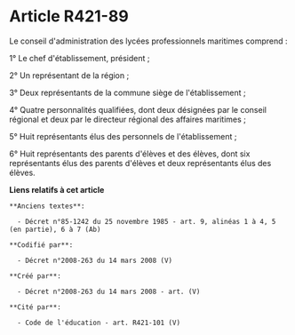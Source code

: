 # Article R421-89

Le conseil d'administration des lycées professionnels maritimes comprend :

1° Le chef d'établissement, président ;

2° Un représentant de la région ;

3° Deux représentants de la commune siège de l'établissement ;

4° Quatre personnalités qualifiées, dont deux désignées par le conseil régional et deux par le directeur régional des
affaires maritimes ;

5° Huit représentants élus des personnels de l'établissement ;

6° Huit représentants des parents d'élèves et des élèves, dont six représentants élus des parents d'élèves et deux
représentants élus des élèves.

**Liens relatifs à cet article**

	**Anciens textes**:

	  - Décret n°85-1242 du 25 novembre 1985 - art. 9, alinéas 1 à 4, 5 (en partie), 6 à 7 (Ab)

	**Codifié par**:

	  - Décret n°2008-263 du 14 mars 2008 (V)

	**Créé par**:

	  - Décret n°2008-263 du 14 mars 2008 - art. (V)

	**Cité par**:

	  - Code de l'éducation - art. R421-101 (V)
